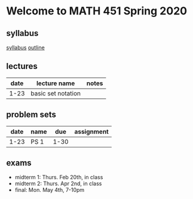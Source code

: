 # Welcome to MATH 451 Spring 2020

## syllabus

[syllabus](syllabus/syllabus.pdf)
[outline](student_outline.pdf)

## lectures

date | lecture name | notes |
|---|---|---|
1-23 | basic set notation | |


## problem sets

date | name | due | assignment |
--- | --- | --- | --- |
1-23 | PS 1 | 1-30 | |

## exams

- midterm 1: Thurs. Feb 20th, in class
- midterm 2: Thurs. Apr 2nd, in class
- final: Mon. May 4th, 7-10pm
